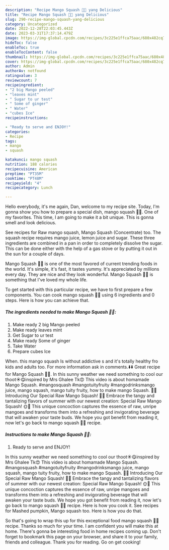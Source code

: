```yaml
---
description: "Recipe Mango Squash 🥭🍹 yang Delicious"
title: "Recipe Mango Squash 🥭🍹 yang Delicious"
slug: 290-recipe-mango-squash-yang-delicious
category: Uncategorized
date: 2022-12-28T22:03:45.443Z
date: 2023-03-31T17:37:14.479Z
image: https://img-global.cpcdn.com/recipes/3c225e1ffca75aac/680x482cq70/mango-squash-recipe-main-photo.jpg
hideToc: false
enableToc: true
enableTocContent: false
thumbnail: https://img-global.cpcdn.com/recipes/3c225e1ffca75aac/680x482cq70/mango-squash-recipe-main-photo.jpg
cover: https://img-global.cpcdn.com/recipes/3c225e1ffca75aac/680x482cq70/mango-squash-recipe-main-photo.jpg
author: Admin
authorAv: notfound
ratingvalue: 3
reviewcount: 7
recipeingredient:
- "2 big Mango peeled"
- "leaves mint"
- " Sugar to ur test"
- " Some of ginger"
- " Water"
- "cubes Ice"
recipeinstructions:

- "Ready to serve and ENJOY!"
categories:
- Recipe
tags:
- mango
- squash

katakunci: mango squash 
nutrition: 188 calories
recipecuisine: American
preptime: "PT35M"
cooktime: "PT48M"
recipeyield: "4"
recipecategory: Lunch

---
```



Hello everybody, it's me again, Dan, welcome to my recipe site. Today, I'm gonna show you how to prepare a special dish, mango squash 🥭🍹. One of my favorites. This time, I am going to make it a bit unique. This is gonna smell and look delicious.

See recipes for Raw mango squash, Mango Squash (Concentrate) too. The squash recipe requires mango juice, lemon juice and sugar. These three ingredients are combined in a pan in order to completely dissolve the sugar. This can be done either with the help of a gas stove or by putting it out in the sun for a couple of days.

Mango Squash 🥭🍹 is one of the most favored of current trending foods in the world. It's simple, it's fast, it tastes yummy. It's appreciated by millions every day. They are nice and they look wonderful. Mango Squash 🥭🍹 is something that I've loved my whole life.


To get started with this particular recipe, we have to first prepare a few components. You can cook mango squash 🥭🍹 using 6 ingredients and 0 steps. Here is how you can achieve that.

<!--inarticleads1-->

##### The ingredients needed to make Mango Squash 🥭🍹:

1. Make ready 2 big Mango peeled
1. Make ready leaves mint
1. Get  Sugar to ur test
1. Make ready  Some of ginger
1. Take  Water
1. Prepare cubes Ice


When. this mango squash Is without addictive s and it&#39;s totally healthy fro kids and adults too. For more information ask in comments.⬇️⬇️ Great recipe for Mango Squash 🥭🍹. In this sunny weather we need something to cool our thoot☀️😋inspired by Mrs Ghalee Tk😍 This video is about homamade Mango Squash. #mangosquash #mangotuityfruity #mangodrinksmango juice, mango squash, mango tuity fruity, how to make mango Squash. 🌿🥭 Introducing Our Special Raw Mango Squash! 🥭🌿 Embrace the tangy and tantalizing flavors of summer with our newest creation: Special Raw Mango Squash! 🌞🥤 This unique concoction captures the essence of raw, unripe mangoes and transforms them into a refreshing and invigorating beverage that will awaken your taste buds. We hope you got benefit from reading it, now let&#39;s go back to mango squash 🥭🍹 recipe. 

<!--inarticleads2-->

##### Instructions to make Mango Squash 🥭🍹:


1. Ready to serve and ENJOY!

In this sunny weather we need something to cool our thoot☀️😋inspired by Mrs Ghalee Tk😍 This video is about homamade Mango Squash. #mangosquash #mangotuityfruity #mangodrinksmango juice, mango squash, mango tuity fruity, how to make mango Squash. 🌿🥭 Introducing Our Special Raw Mango Squash! 🥭🌿 Embrace the tangy and tantalizing flavors of summer with our newest creation: Special Raw Mango Squash! 🌞🥤 This unique concoction captures the essence of raw, unripe mangoes and transforms them into a refreshing and invigorating beverage that will awaken your taste buds. We hope you got benefit from reading it, now let&#39;s go back to mango squash 🥭🍹 recipe. Here is how you cook it. See recipes for Mashed pumpkin, Mango squash too. Here is how you do that. 

So that's going to wrap this up for this exceptional food mango squash 🥭🍹 recipe. Thanks so much for your time. I am confident you will make this at home. There's gonna be interesting food in home recipes coming up. Don't forget to bookmark this page on your browser, and share it to your family, friends and colleague. Thank you for reading. Go on get cooking!
